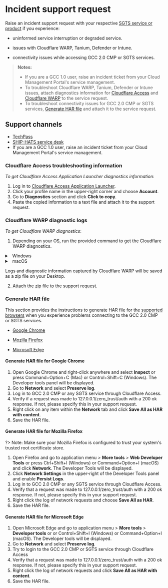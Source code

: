 # Incident support request

Raise an incident support request with your respective [SGTS service or product](#support-channels) if you experience:

- uninformed service interruption or degraded service.

- issues with Cloudflare WARP, Tanium, Defender or Intune.

- connectivity issues while accessing GCC 2.0 CMP or SGTS services.  


>**Notes:**
>- If you are a GCC 1.0 user, raise an incident ticket from your Cloud Management Portal's service management.
>- To troubleshoot Cloudflare WARP, Tanium, Defender or Intune issues, attach diagnostics information for [Cloudflare Access](#cloudflare-access-troubleshooting-information) and [Cloudflare WARP](#cloudflare-warp-diagnostic-logs) to the service request.
>- To troubleshoot connectivity issues for GCC 2.0 CMP or SGTS services, [Generate HAR file](#generate-har-file) and attach it to the service request.


## Support channels

- [TechPass](https://form.gov.sg/#!/5f69797d0666cb0011cc59da)
- [SHIP-HATS service desk](https://jira.ship.gov.sg/servicedesk/customer/portal/11)
- If you are a GCC 1.0 user, raise an incident ticket from your Cloud Management Portal's service management.

### Cloudflare Access troubleshooting information
*To get Cloudflare Access Application Launcher diagnostics information*:  

1. Log in to [Cloudflare Access Application Launcher](https://gccgovsg.cloudflareaccess.com).
2. Click your profile name in the upper-right corner and choose **Account**.
3. Go to **Diagnostics** section and click **Click to copy**.
5. Paste the copied information to a text file and attach it to the support request.

### Cloudflare WARP diagnostic logs

*To get Cloudflare WARP diagnostics*:
1. Depending on your OS, run the provided command to get the Cloudflare WARP diagnostics.

<details>
  <summary>&nbsp;&nbsp;Windows</summary>

```
C:\Program Files\Cloudflare\Cloudflare WARP\warp-diag.exe

```

  </details>

 <details>
 <summary>&nbsp;&nbsp;macOS</summary>

```
/Applications/Cloudflare\ WARP.app/Contents/Resources/warp-diag

```

 </details>

Logs and diagnostic information captured by Cloudflare WARP will be saved as a zip file on your Desktop.

2. Attach the zip file to the support request.


### Generate HAR file

This section provides the instructions to generate HAR file for the [supported browsers](best-practices) when you experience problems connecting to the GCC 2.0 CMP or SGTS services.

- [Google Chrome](#generate-har-file-for-google-chrome)

- [Mozilla Firefox](#generate-har-file-for-mozilla-firefox)

- [Microsoft Edge](#generate-har-file-for-microsoft-edge)

#### Generate HAR file for Google Chrome

1. Open Google Chrome and right-click anywhere and select **Inspect** or press Command+Option+C (Mac) or Control+Shift+C (Windows). The Developer tools panel will be displayed.
3. Go to **Network** and select **Preserve log**.
5. Log in to GCC 2.0 CMP or any SGTS service through Cloudflare Access.
5. Verify if a request was made to 127.0.0.1/zero_trust/auth with a 200 ok response. If not, please specify this in your support request.
6. Right click on any item within the **Network** tab and click **Save All as HAR with content**.
7. Save the HAR file.

#### Generate HAR file for Mozilla Firefox

?> Note: Make sure your Mozilla Firefox is configured to trust your system's trusted root certificate store.

1. Open Firefox and go to application menu > **More tools** > **Web Developer Tools** or press Ctrl+Shift+I (Windows) or Command+Option+I (macOS) and click **Network**. The Developer Tools will be displayed.
2. Click **Network Settings** in the upper-right of the Developer Tools panel and enable **Persist Logs**.
3. Log in to GCC 2.0 CMP or any SGTS service through Cloudflare Access.
4. Verify that a request was made to 127.0.0.1/zero_trust/auth with a 200 ok response. If not, please specify this in your support request.
6. Right click the log of network requests and choose **Save All as HAR**.
7. Save the HAR file.

#### Generate HAR file for Microsoft Edge

1. Open Microsoft Edge and go to application menu > **More tools** > **Developer tools** or or Control+Shift+I (Windows) or Command+Option+I (macOS). The Developer tools will be displayed.
2. Go to **Network** and select **Preserve log**.
4. Try to login to the GCC 2.0 CMP or SGTS service through Cloudflare Access
5. Verify that a request was made to 127.0.0.1/zero_trust/auth with a 200 ok response. If not, please specify this in your support request.
6. Right click the log of network requests and click **Save All as HAR with content**.
7. Save the HAR file.
